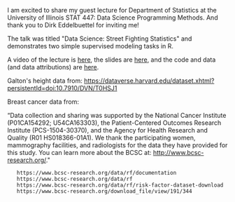 

I am excited to share my guest lecture for Department of Statistics at the University of Illinois STAT 447: Data Science Programming Methods. And thank you to Dirk Eddelbuettel for inviting me!

The talk was titled "Data Science: Street Fighting Statistics" and demonstrates two simple supervised modeling tasks in R.

A video of the lecture is <a href="https://youtu.be/lZWDiwm4rRY">here</a>, the slides are <a href="https://github.com/WinVector/Examples/blob/main/Street_Fighting_Statistics/Street_Fighting_Statistics.pdf">here</a>, and the code and data (and data attributions) are <a href="https://github.com/WinVector/Examples/tree/main/Street_Fighting_Statistics">here</a>.


Galton's height data from:
         https://dataverse.harvard.edu/dataset.xhtml?persistentId=doi:10.7910/DVN/T0HSJ1


Breast cancer data from:

“Data collection and sharing was supported by the National Cancer Institute (P01CA154292; U54CA163303), the Patient-Centered Outcomes Research Institute (PCS-1504-30370), and the Agency for Health Research and Quality (R01 HS018366-01A1). We thank the participating women, mammography facilities, and radiologists for the data they have provided for this study. You can learn more about the BCSC at: http://www.bcsc-research.org/."

       https://www.bcsc-research.org/data/rf/documentation
       https://www.bcsc-research.org/data/rf
       https://www.bcsc-research.org/data/rf/risk-factor-dataset-download
       https://www.bcsc-research.org/download_file/view/191/344


